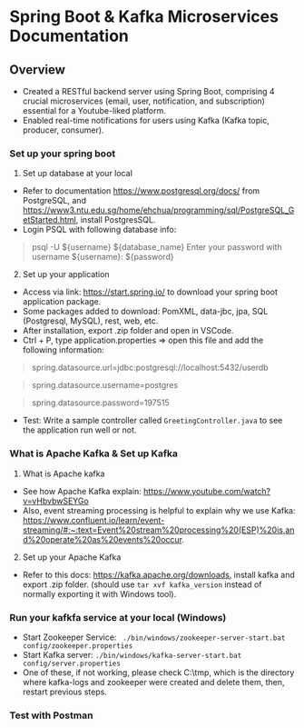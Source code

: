 # Spring Boot & Kafka Microservices Documentation

## Overview

- Created a RESTful backend server using Spring Boot, comprising 4 crucial microservices (email, user, notification,
and subscription) essential for a Youtube-liked platform.
- Enabled real-time notifications for users using Kafka (Kafka topic, producer, consumer).

### Set up your spring boot

1. Set up database at your local
- Refer to documentation https://www.postgresql.org/docs/ from PostgreSQL, and https://www3.ntu.edu.sg/home/ehchua/programming/sql/PostgreSQL_GetStarted.html, install PostgresSQL.
- Login PSQL with following database info:
> psql -U ${username} ${database_name}
> Enter your password with username ${username}: ${password}

2. Set up your application 
- Access via link: https://start.spring.io/ to download your spring boot application package.
- Some packages added to download: PomXML, data-jbc, jpa, SQL (Postgresql, MySQL), rest, web, etc.
- After installation, export .zip folder and open in VSCode.
- Ctrl + P, type application.properties => open this file and add the following information:
> spring.datasource.url=jdbc:postgresql://localhost:5432/userdb

> spring.datasource.username=postgres

> spring.datasource.password=197515
- Test: Write a sample controller called `GreetingController.java` to see the application run well or not.

### What is Apache Kafka & Set up Kafka
1. What is Apache kafka
- See how Apache Kafka explain: https://www.youtube.com/watch?v=vHbvbwSEYGo
- Also, event streaming processing is helpful to explain why we use Kafka: https://www.confluent.io/learn/event-streaming/#:~:text=Event%20stream%20processing%20(ESP)%20is,and%20operate%20as%20events%20occur.
  
2. Set up your Apache Kafka
- Refer to this docs: https://kafka.apache.org/downloads, install kafka and export .zip folder. (should use `tar xvf kafka_version` instead of normally exporting it with Windows tool).
  
### Run your kafkfa service at your local (Windows)
- Start Zookeeper Service: ` ./bin/windows/zookeeper-server-start.bat config/zookeeper.properties`
- Start Kafka server: `./bin/windows/kafka-server-start.bat config/server.properties`
- One of these, if not working, please check C:\tmp, which is the directory where kafka-logs and zookeeper were created and delete them, then, restart previous steps.
### Test with Postman
